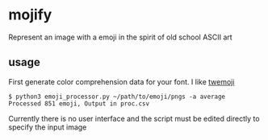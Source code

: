 # mojify
Represent an image with a emoji in the spirit of old school ASCII art

## usage
First generate color comprehension data for your font. I like [twemoji](https://github.com/twitter/twemoji)
```
$ python3 emoji_processor.py ~/path/to/emoji/pngs -a average
Processed 851 emoji, Output in proc.csv
```
Currently there is no user interface and the script must be edited directly to specify the input image
